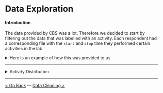 # Data Exploration

#### Introduction

The data provided by CBS was a lot. Therefore we decided to start by filtering out the data that was labelled with an activity. Each respondent had a corresponding file with the `start` and `stop` time they performed certain activities in the lab.

<details><summary>Here is an example of how this was provided to us</summary>

|Activity|Start|Stop|
|------------|---------|--------|
|springen|2019-09-16 14:29:20|2019-09-16 14:30:18|
traplopen|2019-09-16 14:31:18|2019-09-16 14:32:04|
fietsen licht|2019-09-16 14:41:29|2019-09-16 14:46:29|
fietsen zwaar|2019-09-16 14:46:29|2019-09-16 14:51:29|
lopen|2019-09-16 15:12:00|2019-09-16 15:17:00|
rennen|2019-09-16 15:17:00|2019-09-16 15:22:00|
zitten|2019-09-16 15:31:00|2019-09-16 15:36:00|
staan|2019-09-16 15:45:00|2019-09-16 15:50:00|

With these timestamps it was possible to filter out all the activity data from all respondents and put them all in a new CSV file. This has been done with the following code. 

![](../Images/Data%20Preprocessing/combine_activity_data.PNG)

The entire notebook can be found [here](../Images/Data%20Preprocessing/Code/combine_correspondent_activities.py).

</details>

---

<details><summary>Activity Distribution </summary>

Once the activities were combined I created a distribution with all respondent activities. The results are shown below.

The entire notebook can be found [here](../Images/Data%20Preprocessing/Code/Activity%20Distribution.py).

![](../Images/Data%20Preprocessing/activity-distribution.png)

We can see that `springen` and `traplopen` have very little data points. After some analysing we found out that these activities were only performed for 1 minute instead of 5 for the other activities. This 1 minute of data was not enough for further modelling, we decided to leave `springen` and `traplopen` out of it in consultation with CBS. 

</details>

---

[<  Go Back](../README.md) — [Data Cleaning >](data_cleaning.md) 